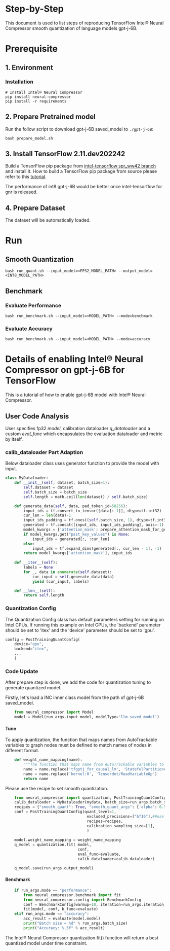 Step-by-Step
============

This document is used to list steps of reproducing TensorFlow Intel® Neural Compressor smooth quantization of language models gpt-j-6B.

# Prerequisite

## 1. Environment

### Installation
```shell
# Install Intel® Neural Compressor
pip install neural-compressor
pip install -r requirements
```

## 2. Prepare Pretrained model
Run the follow script to download gpt-j-6B saved_model to ```./gpt-j-6B```: 
 ```
bash prepare_model.sh
 ```

## 3. Install TensorFlow 2.11.dev202242
Build a TensorFlow pip package from [intel-tensorflow spr_ww42 branch](https://github.com/Intel-tensorflow/tensorflow/tree/spr_ww42) and install it. How to build a TensorFlow pip package from source please refer to this [tutorial](https://www.tensorflow.org/install/source).

The performance of int8 gpt-j-6B would be better once intel-tensorflow for gnr is released.

## 4. Prepare Dataset
The dataset will be automatically loaded.

# Run

## Smooth Quantization

```shell
bash run_quant.sh --input_model=<FP32_MODEL_PATH> --output_model=<INT8_MODEL_PATH>
```

## Benchmark

### Evaluate Performance

```shell
bash run_benchmark.sh --input_model=<MODEL_PATH> --mode=benchmark
```

### Evaluate Accuracy

```shell
bash run_benchmark.sh --input_model=<MODEL_PATH> --mode=accuracy
```


Details of enabling Intel® Neural Compressor on gpt-j-6B for TensorFlow
=========================

This is a tutorial of how to enable gpt-j-6B model with Intel® Neural Compressor.
## User Code Analysis

User specifies fp32 *model*, calibration dataloader *q_dataloader* and a custom *eval_func* which encapsulates the evaluation dataloader and metric by itself.

### calib_dataloader Part Adaption
Below dataloader class uses generator function to provide the model with input.

```python
class MyDataloader:
    def __init__(self, dataset, batch_size=1):
        self.dataset = dataset
        self.batch_size = batch_size
        self.length = math.ceil(len(dataset) / self.batch_size)

    def generate_data(self, data, pad_token_id=50256):
        input_ids = tf.convert_to_tensor([data[:-1]], dtype=tf.int32)
        cur_len = len(data)-1
        input_ids_padding = tf.ones((self.batch_size, 1), dtype=tf.int32) * (pad_token_id or 0)
        generated = tf.concat([input_ids, input_ids_padding], axis=-1)
        model_kwargs = {'attention_mask': prepare_attention_mask_for_generation(input_ids)}
        if model_kwargs.get("past_key_values") is None:
            input_ids = generated[:, :cur_len]
        else:
            input_ids = tf.expand_dims(generated[:, cur_len - 1], -1)
        return model_kwargs['attention_mask'], input_ids
    
    def __iter__(self):
        labels = None
        for _, data in enumerate(self.dataset):
            cur_input = self.generate_data(data)
            yield (cur_input, labels)

    def __len__(self):
        return self.length
```

### Quantization Config
The Quantization Config class has default parameters setting for running on Intel CPUs. If running this example on Intel GPUs, the 'backend' parameter should be set to 'itex' and the 'device' parameter should be set to 'gpu'.

```python
config = PostTrainingQuantConfig(
    device="gpu",
    backend="itex",
    ...
    )
```

### Code Update
After prepare step is done, we add the code for quantization tuning to generate quantized model.

Firstly, let's load a INC inner class model from the path of gpt-j-6B saved_model.
```python
    from neural_compressor import Model
    model = Model(run_args.input_model, modelType='llm_saved_model')
```

#### Tune

To apply quantization, the function that maps names from AutoTrackable variables to graph nodes must be defined to match names of nodes in different format.
```python
    def weight_name_mapping(name):
        """The function that maps name from AutoTrackable variables to graph nodes"""
        name = name.replace('tfgptj_for_causal_lm', 'StatefulPartitionedCall')
        name = name.replace('kernel:0', 'Tensordot/ReadVariableOp')
        return name
```

Please use the recipe to set smooth quantization.
```python
    from neural_compressor import quantization, PostTrainingQuantConfig
    calib_dataloader = MyDataloader(mydata, batch_size=run_args.batch_size)  
    recipes = {"smooth_quant": True, "smooth_quant_args": {'alpha': 0.52705}}
    conf = PostTrainingQuantConfig(quant_level=1, 
                                    excluded_precisions=["bf16"],##use basic tuning
                                    recipes=recipes,
                                    calibration_sampling_size=[1],
                                    )
    
    model.weight_name_mapping = weight_name_mapping
    q_model = quantization.fit( model,
                                conf,
                                eval_func=evaluate,
                                calib_dataloader=calib_dataloader)

    q_model.save(run_args.output_model)
```
#### Benchmark
```python
    if run_args.mode == "performance":
        from neural_compressor.benchmark import fit
        from neural_compressor.config import BenchmarkConfig
        conf = BenchmarkConfig(warmup=10, iteration=run_args.iteration, cores_per_instance=4, num_of_instance=1)
        fit(model, conf, b_func=evaluate)
    elif run_args.mode == "accuracy":
        acc_result = evaluate(model.model)
        print("Batch size = %d" % run_args.batch_size)
        print("Accuracy: %.5f" % acc_result)
```

The Intel® Neural Compressor quantization.fit() function will return a best quantized model under time constraint.
